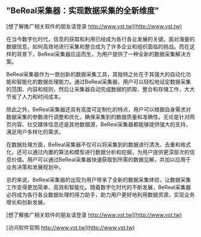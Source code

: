 ## **"BeReal采集器：实现数据采集的全新维度"**

[想了解推广相关软件的朋友请登录 http://www.vst.tw](http://www.vst.tw)

在当今数字化时代，信息的获取和利用已经成为各行各业发展的关键。面对海量的数据信息，如何高效地进行采集和整合成为了许多企业和组织面临的挑战。而在这样的背景下，BeReal采集器应运而生，为用户提供了一种全新的数据采集解决方案。

BeReal采集器作为一款创新的数据采集工具，其独特之处在于其强大的自动化功能和智能化的数据处理能力。通过BeReal采集器，用户可以轻松地设定数据采集的范围、内容和规则，然后让采集器自动完成数据的抓取、整合和存储工作，大大节省了人力和时间成本。

除此之外，BeReal采集器还具有高度可定制化的特点，用户可以根据自身需求对数据采集的参数进行调整和优化，确保采集到的数据质量和准确性。无论是针对网页内容、社交媒体信息还是其他数据源，BeReal采集器都能够提供强大的支持，满足用户多样化的需求。

在数据处理方面，BeReal采集器不仅可以将采集到的数据进行清洗、去重和格式化，还可以通过内置的算法和模型进行数据分析和挖掘，为用户提供更深层次的信息价值。用户可以通过BeReal采集器快速获取到所需的数据见解，并加以应用于业务决策和发展规划中。

总的来说，BeReal采集器的出现为用户带来了全新的数据采集体验，让数据采集工作变得更加简单、高效和智能化。随着数字化时代的不断发展，BeReal采集器必将成为各行各业数据处理的得力助手，助力用户更好地利用数据资源，实现业务增长和创新发展。

[想了解推广相关软件的朋友请登录 http://www.vst.tw](http://www.vst.tw)


[访问软件官网 http://www.vst.tw](http://www.vst.tw)
